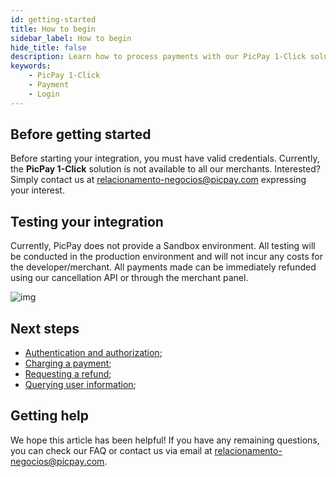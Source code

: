 ```yaml
---
id: getting-started
title: How to begin
sidebar_label: How to begin
hide_title: false
description: Learn how to process payments with our PicPay 1-Click solution
keywords: 
    - PicPay 1-Click
    - Payment    
    - Login
---
```


## Before getting started

Before starting your integration, you must have valid credentials. Currently, the **PicPay 1-Click** solution is not available to all our merchants. Interested? Simply contact us at relacionamento-negocios@picpay.com expressing your interest.

## Testing your integration

Currently, PicPay does not provide a Sandbox environment. All testing will be conducted in the production environment and will not incur any costs for the developer/merchant. All payments made can be immediately refunded using our cancellation API or through the merchant panel.

![img](../../../../../../static/img/guides/cancel-transactions.gif)

## Next steps

- [Authentication and authorization](/one-click/guides/oauth2-flow);
- [Charging a payment](/one-click/guides/process-payments);
- [Requesting a refund](/one-click/guides/refund-payments);
- [Querying user information](/one-click/guides/user-info);

## Getting help

We hope this article has been helpful! If you have any remaining questions, you can check our FAQ or contact us via email at relacionamento-negocios@picpay.com.
